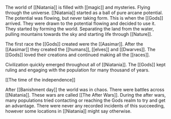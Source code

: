 The world of [[Niatania]] is filled with [[magic]] and mysteries. Flying through the universe. [[Niatania]] started as a ball of pure arcane potential. The potential was flowing, but never taking form. This is when the [[Gods]] arrived. They were drawn to the potential flowing and decided to use it. They started by forming the world. Separating the land from the water, pulling mountains towards the sky and starting life through [[Nature]].

The first race the [[Gods]] created were the [[Aasimar]]. After the [[Aasimar]] they created the [[humans]], [[elves]] and [[Dwarves]]. The [[Gods]] loved their creations and continued making all the [[races]]. 

Civilization quickly emerged throughout all of [[Niatania]]. The [[Gods]] kept ruling and engaging with the population for many thousand of years.

[[The time of the independence]] 

After [[Banishment day]] the world was in chaos. There were battles across [[Niatania]]. These wars are called [[The After Wars]]. During the after wars, many populations tried contacting or reaching the Gods realm to try and get an advantage. There were never any recorded incidents of this succeeding, however some locations in [[Niatania]] might say otherwise.
